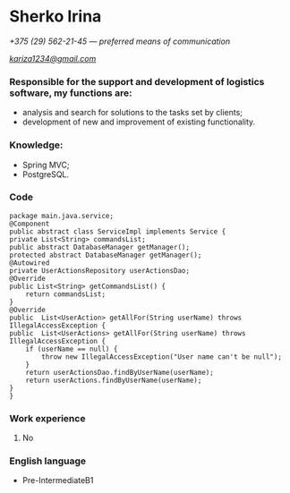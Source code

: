 # **Sherko Irina**
*+375 (29) 562-21-45  — preferred means of communication*

*kariza1234@gmail.com*
### Responsible for the support and development of logistics software, my functions are:
* analysis and search for solutions to the tasks set by clients;
* development of new and improvement of existing functionality.
### Knowledge:
* Spring MVC;
* PostgreSQL.
### Code
    package main.java.service;
    @Component
    public abstract class ServiceImpl implements Service {
    private List<String> commandsList;
    public abstract DatabaseManager getManager();
    protected abstract DatabaseManager getManager();
    @Autowired
    private UserActionsRepository userActionsDao;
    @Override
    public List<String> getCommandsList() {
        return commandsList;
    }
    @Override
    public  List<UserAction> getAllFor(String userName) throws IllegalAccessException {
    public  List<UserActions> getAllFor(String userName) throws IllegalAccessException {
        if (userName == null) {
            throw new IllegalAccessException("User name can't be null");
        }
        return userActionsDao.findByUserName(userName);
        return userActions.findByUserName(userName);
    }
    }
### Work experience
1. No

### English language
* Pre-IntermediateB1
